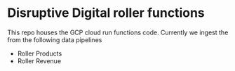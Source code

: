 # Disruptive Digital roller functions

This repo houses the GCP cloud run functions code. Currently we ingest the from the following data pipelines

- Roller Products
- Roller Revenue